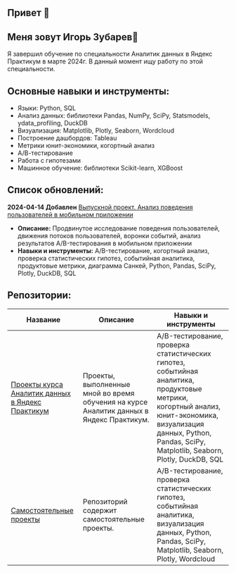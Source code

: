 ## Привет 👋

## Меня зовут Игорь Зубарев🚀

Я завершил обучение по специальности Аналитик данных в Яндекс Практикум в марте 2024г. В данный момент ищу работу по этой специальности.

## Основные навыки и инструменты:
* Языки: Python, SQL
* Анализ данных: библиотеки Pandas, NumPy, SciPy, Statsmodels, ydata_profiling, DuckDB
* Визуализация: Matplotlib, Plotly, Seaborn, Wordcloud
* Построение дашбордов: Tableau
* Метрики юнит-экономики, когортный анализ
* А/В-тестирование
* Работа с гипотезами
* Машинное обучение: библиотеки Scikit-learn, XGBoost

## Список обновлений:
**2024-04-14 Добавлен** [Выпускной проект. Анализ поведения пользователей в мобильном приложении](../../../yandex_practicum_data_analyst/blob/main/Final_mob_app/)	 
* **Описание:** Продвинутое исследование поведения пользователей, движения потоков пользователей, воронки событий, анализ результатов A/B-тестирования в мобильном приложении	
* **Навыки и инструменты:** A/B-тестирование, когортный анализ, проверка статистических гипотез, событийная аналитика, продуктовые метрики, диаграмма Санкей, Python, Pandas, SciPy, Plotly, DuckDB, SQL

## Репозитории:

| Название	                                    | Описание	                                 | Навыки и инструменты
|-------------------------------------------------------|--------------------------------------------|-------------------------------------------|
| [Проекты курса Аналитик данных в Яндекс Практикум](../../../yandex_practicum_data_analyst/)	| Проекты, выполненные мной во время обучения на курсе Аналитик данных в Яндекс Практикум. 	| A/B-тестирование, проверка статистических гипотез, событийная аналитика, продуктовые метрики, когортный анализ, юнит-экономика, визуализация данных, Python, Pandas, SciPy, Matplotlib, Seaborn, Plotly, DuckDB, SQL
| [Самостоятельные проекты](../../../other_projects/)	| Репозиторий содержит самостоятельные проекты. 	| A/B-тестирование, проверка статистических гипотез, событийная аналитика, визуализация данных, Python, Pandas, SciPy, Matplotlib, Seaborn, Plotly, Wordcloud
 

<!--
**zvbarev/zvbarev** is a ✨ _special_ ✨ repository because its `README.md` (this file) appears on your GitHub profile.

- 🔭 I’m currently working on ...
- 🌱 I’m currently learning ...
- 👯 I’m looking to collaborate on ...
- 🤔 I’m looking for help with ...
- 💬 Ask me about ...
- 📫 How to reach me: ...
- 😄 Pronouns: ...
- ⚡ Fun fact: ...
-->
